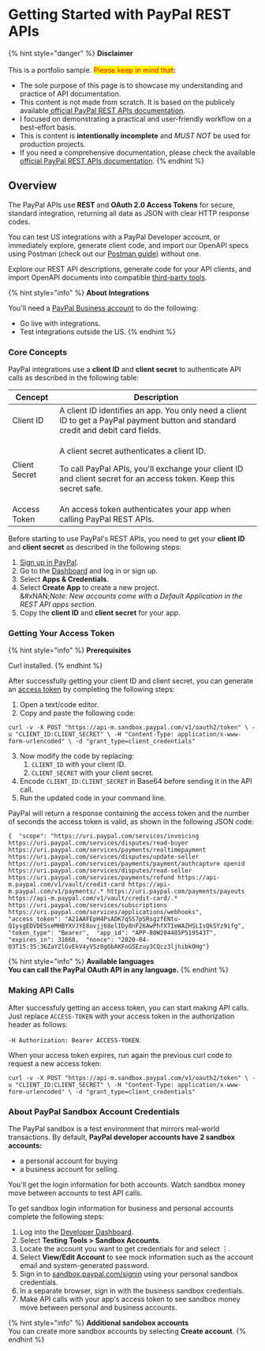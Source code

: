 # Getting Started with PayPal REST APIs

{% hint style="danger" %}
**Disclaimer**\
\
This is a portfolio sample.  <mark style="color:red;background-color:$danger;">Please keep in mind that</mark>**:**

* The sole purpose of this page is to showcase my understanding and practice of API documentation.&#x20;
* This content is not made from scratch. It is based on the publicely available[ official PayPal REST APIs documentation](https://developer.paypal.com/api/rest/).
* I focused on demonstrating a practical and user-friendly workflow on a best-effort basis.
* This is content is **intentionally incomplete** and _MUST NOT_ be used for production projects.
* If you need a comprehensive documentation, please check the available [official PayPal REST APIs documentation](https://developer.paypal.com/api/rest/).
{% endhint %}

## Overview <a href="#get-started-with-paypal-rest-apis" id="get-started-with-paypal-rest-apis"></a>

The PayPal APIs use **REST** and **OAuth 2.0 Access Tokens** for secure, standard integration, returning all data as JSON with clear HTTP response codes.&#x20;

You can test US integrations with a PayPal Developer account, or immediately explore, generate client code, and import our OpenAPI specs using Postman (check out our [Postman guide](https://developer.paypal.com/api/rest/postman)) without one.

Explore our REST API descriptions, generate code for your API clients, and import OpenAPI documents into compatible [third-party tools](https://tools.openapis.org/).

{% hint style="info" %}
**About Integrations**

You'll need a [PayPal Business account](https://www.paypal.com/business/open-business-account) to do the following: &#x20;

* Go live with integrations.
* Test integrations outside the US.
{% endhint %}

### Core Concepts

PayPal integrations use a **client ID** and **client secret** to authenticate API calls as described in the following table: &#x20;

| Cencept       | Description                                                                                                                                                                       |
| ------------- | --------------------------------------------------------------------------------------------------------------------------------------------------------------------------------- |
| Client ID     | A client ID identifies an app. You only need a client ID to get a PayPal payment button and standard credit and debit card fields.                                                |
| Client Secret | <p>A client secret authenticates a client ID. </p><p></p><p>To call PayPal APIs, you'll exchange your client ID and client secret for an access token. Keep this secret safe.</p> |
| Access Token  | An access token authenticates your app when calling PayPal REST APIs.                                                                                                             |



Before starting to use PayPal's REST APIs, you need to get your **client ID** and **client secret** as described in the following steps:&#x20;

1. [Sign up in PayPal](https://www.paypal.com/webapps/mpp/account-selection?intent=developer\&country.x=PT\&locale.x=en_US).&#x20;
2. Go to the [Dashboard](https://developer.paypal.com/dashboard/) and log in or sign up.
3. Select **Apps & Credentials**.
4. Select **Create App** to create a new project.\
   &#xNAN;_&#x4E;ote: New accounts come with a Default Application in the REST API apps section_.
5. Copy the **client ID** and **client secret** for your app.

### Getting Your Access Token

{% hint style="info" %}
**Prerequisites**

Curl installed.
{% endhint %}

After successfully getting your client ID and client secret, you can generate an [access token](getting-started-with-paypal-rest-apis.md#core-concepts) by completing the following steps:

1. Open a text/code editor.
2. Copy and paste the following code:

```
curl -v -X POST "https://api-m.sandbox.paypal.com/v1/oauth2/token" \ -u "CLIENT_ID:CLIENT_SECRET" \ -H "Content-Type: application/x-www-form-urlencoded" \ -d "grant_type=client_credentials"
```

3. Now modify the code by replacing:
   1. `CLIENT_ID` with your client ID.
   2. `CLIENT_SECRET` with your client secret.
4. Encode `CLIENT_ID:CLIENT_SECRET` in Base64 before sending it in the API call.
5. Run the updated code in your command line.

PayPal will return a response containing the access token and the number of seconds the access token is valid, as shown in the following JSON code:

```
{  "scope": "https://uri.paypal.com/services/invoicing https://uri.paypal.com/services/disputes/read-buyer https://uri.paypal.com/services/payments/realtimepayment https://uri.paypal.com/services/disputes/update-seller https://uri.paypal.com/services/payments/payment/authcapture openid https://uri.paypal.com/services/disputes/read-seller https://uri.paypal.com/services/payments/refund https://api-m.paypal.com/v1/vault/credit-card https://api-m.paypal.com/v1/payments/.* https://uri.paypal.com/payments/payouts https://api-m.paypal.com/v1/vault/credit-card/.* https://uri.paypal.com/services/subscriptions https://uri.paypal.com/services/applications/webhooks",  "access_token": "A21AAFEpH4PsADK7qSS7pSRsgzfENtu-Q1ysgEDVDESseMHBYXVJYE8ovjj68elIDy8nF26AwPhfXTIeWAZHSLIsQkSYz9ifg",  "token_type": "Bearer",  "app_id": "APP-80W284485P519543T",  "expires_in": 31668,  "nonce": "2020-04-03T15:35:36ZaYZlGvEkV4yVSz8g6bAKFoGSEzuy3CQcz3ljhibkOHg"}
```

{% hint style="info" %}
**Available languages**\
**You can call the PayPal OAuth API in any language.**
{% endhint %}

### Making API Calls

After successfuly getting an access token, you can start making API calls. Just replace `ACCESS-TOKEN` with your access token in the authorization header as follows:

&#x20;`-H Authorization: Bearer ACCESS-TOKEN`.&#x20;

When your access token expires, run again the previous curl code to request a new access token:

```
curl -v -X POST "https://api-m.sandbox.paypal.com/v1/oauth2/token" \ -u "CLIENT_ID:CLIENT_SECRET" \ -H "Content-Type: application/x-www-form-urlencoded" \ -d "grant_type=client_credentials"
```

### About PayPal Sandbox Account Credentials

The PayPal sandbox is a test environment that mirrors real-world transactions. By default, **PayPal developer accounts have 2 sandbox accounts:**&#x20;

* a personal account for buying
* a business account for selling.&#x20;

You'll get the login information for both accounts. Watch sandbox money move between accounts to test API calls.

To get sandbox login information for business and personal accounts complete the following steps:

1. Log into the [Developer Dashboard](https://developer.paypal.com/dashboard/).
2. Select **Testing Tools > Sandbox Accounts**.&#x20;
3. Locate the account you want to get credentials for and select ⋮.
4. Select **View/Edit Account** to see mock information such as the account email and system-generated password.
5. Sign in to [sandbox.paypal.com/signin](https://sandbox.paypal.com/signin) using your personal sandbox credentials.
6. In a separate browser, sign in with the business sandbox credentials.
7. Make API calls with your app's access token to see sandbox money move between personal and business accounts.

{% hint style="info" %}
**Additional sandobox accounts**\
You can create more sandbox accounts by selecting **Create account**.
{% endhint %}
